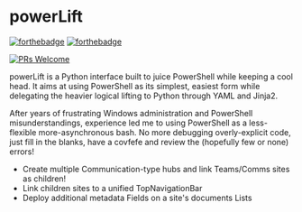 # powerLift

[![forthebadge](https://forthebadge.com/images/badges/made-with-python.svg)](http://forthebadge.com)
[![forthebadge](https://forthebadge.com/images/badges/contains-tasty-spaghetti-code.svg)](http://forthebadge.com)

[![PRs Welcome](https://img.shields.io/badge/PRs-welcome-brightgreen.svg?style=shields)](http://makeapullrequest.com)

powerLift is a Python interface built to juice PowerShell while keeping a cool head.
It aims at using PowerShell as its simplest, easiest form while delegating the heavier logical lifting to Python through YAML and Jinja2.

After years of frustrating Windows administration and PowerShell misunderstandings, experience led me to using PowerShell as a less-flexible more-asynchronous bash.
No more debugging overly-explicit code, just fill in the blanks, have a covfefe and review the (hopefully few or none) errors!

* Create multiple Communication-type hubs and link Teams/Comms sites as children!
* Link children sites to a unified TopNavigationBar
* Deploy additional metadata Fields on a site's documents Lists
